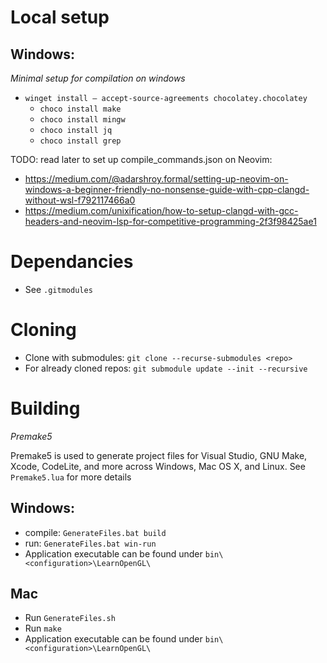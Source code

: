 # Local setup

## Windows:

*Minimal setup for compilation on windows*

- `winget install — accept-source-agreements chocolatey.chocolatey`
    - `choco install make`
    - `choco install mingw`
    - `choco install jq`
    - `choco install grep`

TODO: read later to set up compile_commands.json on Neovim:

- https://medium.com/@adarshroy.formal/setting-up-neovim-on-windows-a-beginner-friendly-no-nonsense-guide-with-cpp-clangd-without-wsl-f792117466a0
- https://medium.com/unixification/how-to-setup-clangd-with-gcc-headers-and-neovim-lsp-for-competitive-programming-2f3f98425ae1

# Dependancies

- See `.gitmodules`

# Cloning

- Clone with submodules: `git clone --recurse-submodules <repo>`
- For already cloned repos: `git submodule update --init --recursive`

# Building

*Premake5*

Premake5 is used to generate project files for Visual Studio, GNU Make, Xcode, CodeLite, and more across Windows, Mac OS X, and Linux.
See `Premake5.lua` for more details

## Windows:

- compile: `GenerateFiles.bat build`
- run: `GenerateFiles.bat win-run`
- Application executable can be found under `bin\<configuration>\LearnOpenGL\`

## Mac

- Run `GenerateFiles.sh`
- Run `make`
- Application executable can be found under `bin\<configuration>\LearnOpenGL\`

